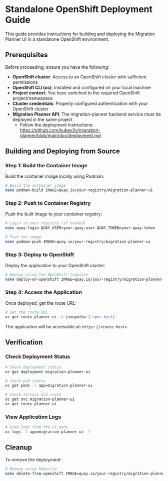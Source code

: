# Standalone OpenShift Deployment Guide

This guide provides instructions for building and deploying the Migration Planner UI in a standalone OpenShift environment.

## Prerequisites

Before proceeding, ensure you have the following:

- **OpenShift cluster**: Access to an OpenShift cluster with sufficient permissions
- **OpenShift CLI (oc)**: Installed and configured on your local machine
- **Project context**: You have switched to the required OpenShift project/namespace
- **Cluster credentials**: Properly configured authentication with your OpenShift cluster
- **Migration Planner API**: The migration-planner backend service must be deployed in the same project
  - Follow the deployment instructions: https://github.com/kubev2v/migration-planner/blob/main/doc/deployment.md

## Building and Deploying from Source

### Step 1: Build the Container Image

Build the container image locally using Podman:

```bash
# Build the container image
make podman-build IMAGE=quay.io/your-registry/migration-planner-ui
```

### Step 2: Push to Container Registry

Push the built image to your container registry:

```bash
# Login to your registry (if needed)
make quay-login QUAY_USER=your-quay-user QUAY_TOKEN=your-quay-token

# Push the image
make podman-push IMAGE=quay.io/your-registry/migration-planner-ui
```

### Step 3: Deploy to OpenShift

Deploy the application to your OpenShift cluster:

```bash
# Deploy using the OpenShift template
make deploy-on-openshift IMAGE=quay.io/your-registry/migration-planner-ui
```

### Step 4: Access the Application

Once deployed, get the route URL:

```bash
# Get the route URL
oc get route planner-ui -o jsonpath='{.spec.host}'
```

The application will be accessible at: `https://<route-host>`

## Verification

### Check Deployment Status

```bash
# Check deployment status
oc get deployment migration-planner-ui

# Check pod status
oc get pods -l app=migration-planner-ui

# Check service and route
oc get svc migration-planner-ui
oc get route planner-ui
```

### View Application Logs

```bash
# View logs from the UI pods
oc logs -l app=migration-planner-ui -f
```

## Cleanup

To remove the deployment:

```bash
# Remove using Makefile
make delete-from-openshift IMAGE=quay.io/your-registry/migration-planner-ui
```